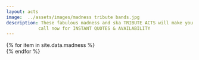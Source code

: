 ```yaml
---
layout: acts
image:  ../assets/images/madness tribute bands.jpg
description: These fabulous madness and ska TRIBUTE ACTS will make you think you are at madness concert. Formed in the early eighties, this America Hard Rock band ‘Bon Jovi’ went from strength to strength with big hits like ‘Living On A Prayer’’’, It’s My Life, ‘You Give Love A Bad Name’, and with the big hair to match. With front man jon Bon Jovi’s vocal talent they continued to dominate the eighties hard Rock music world, and today these truly authentic tribute bands play a collection of the biggest rock hits from the earlier days right up to the modern day, with magical songs to match all age groups. <hr>
            call now for INSTANT QUOTES & AVAILABILITY
---
```


<div class="row mt-4 mb-4">
  {% for item in site.data.madness %}
    <div class="col-md-4 mb-5">
      <div class="card border-0 shadow h-100">
        <a href="/acts/{{ item.title | slugify }}">
          <img class="card-img-top" src="{{ item.image_src }}" alt="" />
        </a>
         <!-- <div class="card-body">
          <p class="card-text">{{ item.description }}</p>
        </div> -->
      </div>
    </div>
  {% endfor %}
</div>
